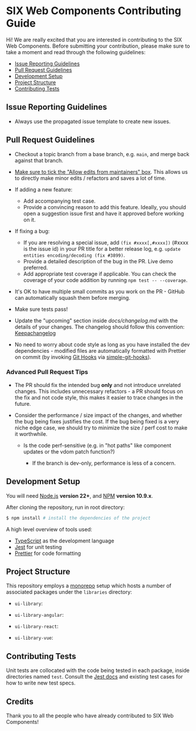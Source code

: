 # SIX Web Components Contributing Guide

Hi! We are really excited that you are interested in contributing to the SIX Web Components. Before
submitting your contribution, please make sure to take a moment and read through the following
guidelines:

- [Issue Reporting Guidelines](#issue-reporting-guidelines)
- [Pull Request Guidelines](#pull-request-guidelines)
- [Development Setup](#development-setup)
- [Project Structure](#project-structure)
- [Contributing Tests](#contributing-tests)

## Issue Reporting Guidelines

- Always use the propagated issue template to create new issues.

## Pull Request Guidelines

- Checkout a topic branch from a base branch, e.g. `main`, and merge back against that branch.

- [Make sure to tick the "Allow edits from maintainers" box](https://docs.github.com/en/pull-requests/collaborating-with-pull-requests/working-with-forks/allowing-changes-to-a-pull-request-branch-created-from-a-fork).
  This allows us to directly make minor edits / refactors and saves a lot of time.

- If adding a new feature:

  - Add accompanying test case.
  - Provide a convincing reason to add this feature. Ideally, you should open a suggestion issue
    first and have it approved before working on it.

- If fixing a bug:

  - If you are resolving a special issue, add `(fix #xxxx[,#xxxx])` (#xxxx is the issue id) in your
    PR title for a better release log, e.g. `update entities encoding/decoding (fix #3899)`.
  - Provide a detailed description of the bug in the PR. Live demo preferred.
  - Add appropriate test coverage if applicable. You can check the coverage of your code addition by
    running `npm test -- --coverage`.

- It's OK to have multiple small commits as you work on the PR - GitHub can automatically squash
  them before merging.

- Make sure tests pass!

- Update the "upcoming" section inside _docs/changelog.md_ with the details of your changes. The
  changelog should follow this convention: [Keepachangelog](https://keepachangelog.com/en/1.1.0/)

- No need to worry about code style as long as you have installed the dev dependencies - modified
  files are automatically formatted with Prettier on commit (by invoking
  [Git Hooks](https://git-scm.com/docs/githooks) via
  [simple-git-hooks](https://github.com/toplenboren/simple-git-hooks)).

### Advanced Pull Request Tips

- The PR should fix the intended bug **only** and not introduce unrelated changes. This includes
  unnecessary refactors - a PR should focus on the fix and not code style, this makes it easier to
  trace changes in the future.

- Consider the performance / size impact of the changes, and whether the bug being fixes justifies
  the cost. If the bug being fixed is a very niche edge case, we should try to minimize the size /
  perf cost to make it worthwhile.

  - Is the code perf-sensitive (e.g. in "hot paths" like component updates or the vdom patch
    function?)

    - If the branch is dev-only, performance is less of a concern.

## Development Setup

You will need [Node.js](https://nodejs.org) **version 22+**, and
[NPM](https://www.npmjs.com/package/npm) **version 10.9.x**.

After cloning the repository, run in root directory:

```bash
$ npm install # install the dependencies of the project
```

A high level overview of tools used:

- [TypeScript](https://www.typescriptlang.org/) as the development language
- [Jest](https://jestjs.io/) for unit testing
- [Prettier](https://prettier.io/) for code formatting

## Project Structure

This repository employs a [monorepo](https://en.wikipedia.org/wiki/Monorepo) setup which hosts a
number of associated packages under the `libraries` directory:

- `ui-library`: <tbd>

- `ui-library-angular`: <tbd>

- `ui-library-react`: <tbd>

- `ui-library-vue`: <tbd>

## Contributing Tests

Unit tests are collocated with the code being tested in each package, inside directories named
`test`. Consult the [Jest docs](https://jestjs.io/docs/en/using-matchers) and existing test cases
for how to write new test specs.

## Credits

Thank you to all the people who have already contributed to SIX Web Components!

<a href="https://github.com/six-group/six-webcomponents/graphs/contributors"></a>
